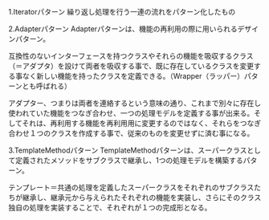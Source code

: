 1.Iteratorパターン
繰り返し処理を行う一連の流れをパターン化したもの

2.Adapterパターン
Adapterパターンは、機能の再利用の際に用いられるデザインパターン。

互換性のないインターフェースを持つクラスやそれらの機能を吸収するクラス（＝アダプタ）を設けて両者を吸収する事で、既に存在しているクラスを変更する事なく新しい機能を持ったクラスを定義できる。（Wrapper（ラッパー）パターンとも呼ばれる）

アダプター、つまりは両者を連絡するという意味の通り、これまで別々に存在し使われていた機能をつなぎ合わせ、一つの処理モデルを定義する事が出来る。そしてそれは、再利用する機能を再利用用に変更するのではなく、それらをつなぎ合わせ１つのクラスを作成する事で、従来のものを変更せずに済む事になる。

3.TemplateMethodパターン
TemplateMethodパターンは、スーパークラスとして定義されたメソッドをサブクラスで継承し、1つの処理モデルを構築するパターン。

テンプレート＝共通の処理を定義したスーパークラスをそれぞれのサブクラスたちが継承し、継承元から与えられたそれぞれの機能を実装し、さらにそのクラス独自の処理を実装することで、それぞれが１つの完成形となる。